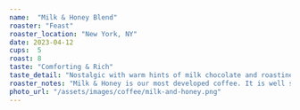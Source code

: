 ```yaml
---
name:  "Milk & Honey Blend"
roaster: "Feast"
roaster_location: "New York, NY"
date: 2023-04-12
cups:  5
roast: 8
taste: "Comforting & Rich"
taste_detail: "Nostalgic with warm hints of milk chocolate and roastiness"
roaster_notes: "Milk & Honey is our most developed coffee. It is well structured, full bodied, syrupy-sweet and is designed to be complementary with milk. Flavor notes of dark chocolate and brown sugar pair with blueberry jam and toasted almond. Mild acidity, and a velvety body create a comforting, balanced cup. We enjoy this coffee as espresso and drip."
photo_url: "/assets/images/coffee/milk-and-honey.png"
---
```

